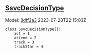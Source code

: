 ## [SsvcDecisionType](https://github.com/spdx/spdx-3-model/blob/main/model/Security/Vocabularies/SsvcDecisionType.md)
Model: [8dff2a3](https://github.com/spdx/spdx-3-model/commit/8dff2a3243c9e00e1eb170fac749450a845ccdd6) 2023-07-28T22:15:03Z
```
class SsvcDecisionType():
    act = 1
    attend = 2
    track = 3
    trackStar = 4
```
